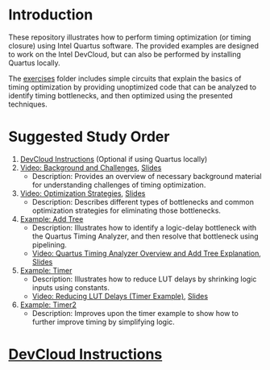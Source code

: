 # Introduction

These repository illustrates how to perform timing optimization (or timing closure) using Intel Quartus software. The provided examples are designed to work on the Intel DevCloud, but can also be performed by installing Quartus locally.

The [exercises](exercises/) folder includes simple circuits that explain the basics of timing optimization by providing unoptimized code that can be analyzed to identify timing bottlenecks, and then optimized using the presented techniques.

# Suggested Study Order

1. [DevCloud Instructions](https://github.com/ARC-Lab-UF/intel-training-modules#devcloud-instructions) (Optional if using Quartus locally)
1. [Video: Background and Challenges](https://youtu.be/9Ld9Sr_JE9o), [Slides](timing_background.pptx)
    - Description: Provides an overview of necessary background material for understanding challenges of timing optimization.
1. [Video: Optimization Strategies](https://youtu.be/EZtRwBts9i8), [Slides](timing_opt.pptx)
    - Description: Describes different types of bottlenecks and common optimization strategies for eliminating those bottlenecks.
1. [Example: Add Tree](exercises/add_tree)
    - Description: Illustrates how to identify a logic-delay bottleneck with the Quartus Timing Analyzer, and then resolve that bottleneck using pipelining.
    - [Video: Quartus Timing Analyzer Overview and Add Tree Explanation](https://youtu.be/_rEisLZZIjI), [Slides](exercises/add_tree/analyzer_tutorial.pptx)
1. [Example: Timer](exercises/timer)
    - Description: Illustrates how to reduce LUT delays by shrinking logic inputs using constants.
    - [Video: Reducing LUT Delays (Timer Example)](https://youtu.be/sqXiR0RHgTA), [Slides](exercises/timer/timer.pptx)
1. [Example: Timer2](exercises/timer2)
    - Description: Improves upon the timer example to show how to further improve timing by simplifying logic.    

# [DevCloud Instructions](https://github.com/ARC-Lab-UF/intel-training-modules#devcloud-instructions)

